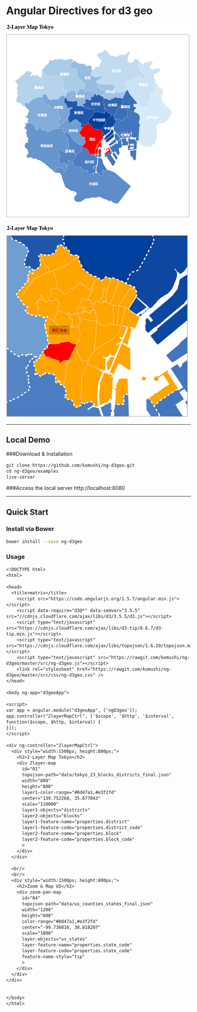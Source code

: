 # Angular Directives for d3 geo

![Geo](https://raw.githubusercontent.com/komushi/ng-d3geo/master/image/image1.png)

![Geo](https://raw.githubusercontent.com/komushi/ng-d3geo/master/image/image2.png)

----------
Local Demo
-------------
###Download & Installation
```
git clone https://github.com/komushi/ng-d3geo.git
cd ng-d3geo/examples
live-server
```
###Access the local server
http://localhost:8080

----------
Quick Start
-------------
### Install via Bower
```bash
bower install --save ng-d3geo
```

### Usage
```
<!DOCTYPE html>
<html>

<head>
  <title>matrix</title>
    <script src="https://code.angularjs.org/1.5.7/angular.min.js"></script>
    <script data-require="d3@*" data-semver="3.5.5" src="//cdnjs.cloudflare.com/ajax/libs/d3/3.5.5/d3.js"></script>
    <script type="text/javascript" src="https://cdnjs.cloudflare.com/ajax/libs/d3-tip/0.6.7/d3-tip.min.js"></script>
    <script type="text/javascript" src="https://cdnjs.cloudflare.com/ajax/libs/topojson/1.6.20/topojson.min.js"></script>
    <script type="text/javascript" src="https://rawgit.com/komushi/ng-d3geo/master/src/ng-d3geo.js"></script> 
    <link rel="stylesheet" href="https://rawgit.com/komushi/ng-d3geo/master/src/css/ng-d3geo.css" /> 
</head>

<body ng-app="d3geoApp">

<script>
var app = angular.module("d3geoApp", ['ngD3geo']); 
app.controller("2layerMapCtrl", ['$scope', '$http', '$interval', function($scope, $http, $interval) {
}]);
</script>

<div ng-controller="2layerMapCtrl">
  <div style="width:1500px; height:800px;">
    <h2>2-Layer Map Tokyo</h2>
    <div 2layer-map
      id="01"
      topojson-path="data/tokyo_23_blocks_districts_final.json"
      width="800"
      height="800"
      layer1-color-range="#0d47a1,#e3f2fd"
      center="139.752268, 35.677043"
      scale="110000"
      layer1-objects="districts"
      layer2-objects="blocks"
      layer1-feature-name="properties.district"
      layer1-feature-code="properties.district_code"
      layer2-feature-name="properties.block"
      layer2-feature-code="properties.block_code"
      >
    </div>
  </div>

  <br/>
  <br/>
  <div style="width:1500px; height:800px;">
    <h2>Zoom & Map US</h2>
    <div zoom-pan-map
      id="04"
      topojson-path="data/us_counties_states_final.json"
      width="1200"
      height="600"
      color-range="#0d47a1,#e3f2fd"
      center="-99.736816, 38.818207"
      scale="1000"
      layer-objects="us_states"
      layer-feature-name="properties.state_code"
      layer-feature-code="properties.state_code"
      feature-name-style="tip"
      >
    </div>
  </div>
</div>


</body>
</html>
```